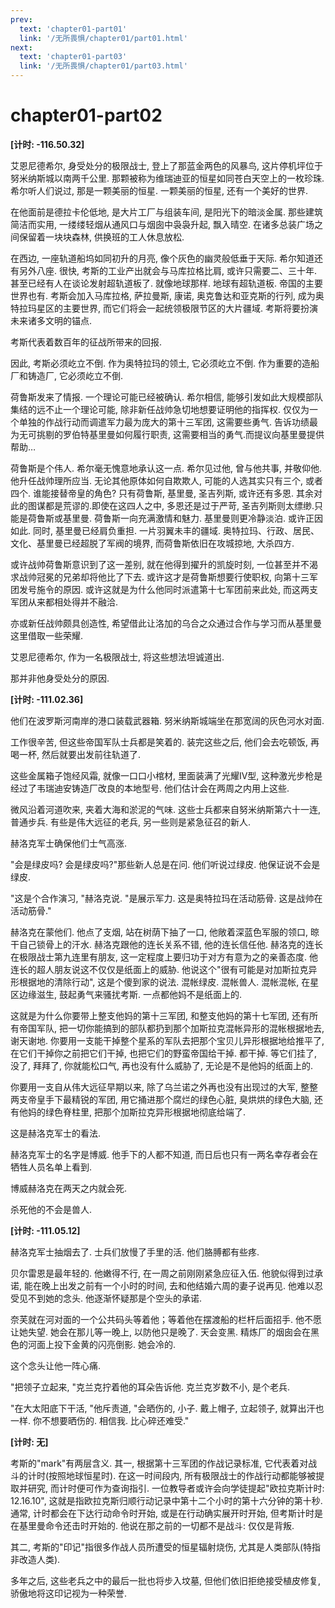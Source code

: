 ```yaml
---
prev:
  text: 'chapter01-part01'
  link: '/无所畏惧/chapter01/part01.html'
next:
  text: 'chapter01-part03'
  link: '/无所畏惧/chapter01/part03.html'
---
```


# chapter01-part02

**[计时: -116.50.32]**

艾恩尼德希尔, 身受处分的极限战士, 登上了那蓝金两色的风暴鸟, 这片停机坪位于努米纳斯城以南两千公里. 那颗被称为维瑞迪亚的恒星如同苍白天空上的一枚珍珠. 希尔听人们说过, 那是一颗美丽的恒星. 一颗美丽的恒星, 还有一个美好的世界.

在他面前是德拉卡伦低地, 是大片工厂与组装车间, 是阳光下的暗淡金属. 那些建筑简洁而实用, 一缕缕轻烟从通风口与烟囱中袅袅升起, 飘入晴空. 在诸多总装广场之间保留着一块块森林, 供换班的工人休息放松.

在西边, 一座轨道船坞如同初升的月亮, 像个灰色的幽灵般低垂于天际. 希尔知道还有另外八座. 很快, 考斯的工业产出就会与马库拉格比肩, 或许只需要二、三十年. 甚至已经有人在谈论发射超轨道板了. 就像地球那样. 地球有超轨道板. 帝国的主要世界也有. 考斯会加入马库拉格, 萨拉曼斯, 康诺, 奥克鲁达和亚克斯的行列, 成为奥特拉玛星区的主要世界, 而它们将会一起统领极限节区的大片疆域. 考斯将要扮演未来诸多文明的锚点.

考斯代表着数百年的征战所带来的回报.

因此, 考斯必须屹立不倒. 作为奥特拉玛的领土, 它必须屹立不倒. 作为重要的造船厂和铸造厂, 它必须屹立不倒.

荷鲁斯发来了情报. 一个理论可能已经被确认. 希尔相信, 能够引发如此大规模部队集结的远不止一个理论可能, 除非新任战帅急切地想要证明他的指挥权. 仅仅为一个单独的作战行动而调遣军力最为庞大的第十三军团, 这需要些勇气. 告诉功绩最为无可挑剔的罗伯特基里曼如何履行职责, 这需要相当的勇气.而提议向基里曼提供帮助…

荷鲁斯是个伟人. 希尔毫无愧意地承认这一点. 希尔见过他, 曾与他共事, 并敬仰他. 他升任战帅理所应当. 无论其他原体如何自欺欺人, 可能的人选其实只有三个, 或者四个. 谁能接替帝皇的角色? 只有荷鲁斯, 基里曼, 圣吉列斯, 或许还有多恩. 其余对此的图谋都是荒谬的.即使在这四人之中, 多恩还是过于严苛, 圣吉列斯则太缥缈.只能是荷鲁斯或基里曼. 荷鲁斯一向充满激情和魅力. 基里曼则更冷静淡泊. 或许正因如此. 同时, 基里曼已经肩负重担. 一片羽翼未丰的疆域. 奥特拉玛、行政、居民、文化、基里曼已经超脱了军阀的境界, 而荷鲁斯依旧在攻城掠地, 大杀四方.

或许战帅荷鲁斯意识到了这一差别, 就在他得到擢升的凯旋时刻, 一位甚至并不渴求战帅冠冕的兄弟却将他比了下去. 或许这才是荷鲁斯想要行使职权, 向第十三军团发号施令的原因. 或许这就是为什么他同时派遣第十七军团前来此处, 而这两支军团从来都相处得并不融洽.

亦或新任战帅颇具创造性, 希望借此让洛加的乌合之众通过合作与学习而从基里曼这里借取一些荣耀.

艾恩尼德希尔, 作为一名极限战士, 将这些想法坦诚道出.

那并非他身受处分的原因.

**[计时: -111.02.36]**

他们在波罗斯河南岸的港口装载武器箱. 努米纳斯城端坐在那宽阔的灰色河水对面.

工作很辛苦, 但这些帝国军队士兵都是笑着的. 装完这些之后, 他们会去吃顿饭, 再喝一杯, 然后就要出发前往轨道了.

这些金属箱子饱经风霜, 就像一口口小棺材, 里面装满了光耀IV型, 这种激光步枪是经过了韦瑞迪安铸造厂改良的本地型号. 他们估计会在两周之内用上这些.

微风沿着河道吹来, 夹着大海和淤泥的气味. 这些士兵都来自努米纳斯第六十一连, 普通步兵. 有些是伟大远征的老兵, 另一些则是紧急征召的新人.

赫洛克军士确保他们士气高涨.

"会是绿皮吗? 会是绿皮吗?"那些新人总是在问. 他们听说过绿皮. 他保证说不会是绿皮.

"这是个合作演习, "赫洛克说. "是展示军力. 这是奥特拉玛在活动筋骨. 这是战帅在活动筋骨."

赫洛克在蒙他们. 他点了支烟, 站在树荫下抽了一口, 他敞着深蓝色军服的领口, 晾干自己锁骨上的汗水. 赫洛克跟他的连长关系不错, 他的连长信任他. 赫洛克的连长在极限战士第九连里有朋友, 这一定程度上要归功于对方有意为之的亲善态度. 他连长的超人朋友说这不仅仅是纸面上的威胁. 他说这个"很有可能是对加斯拉克异形根据地的清除行动", 这是个傻到家的说法. 混帐绿皮. 混帐兽人. 混帐混帐, 在星区边缘滋生, 鼓起勇气来骚扰考斯. 一点都他妈不是纸面上的.

这就是为什么你要带上整支他妈的第十三军团, 和整支他妈的第十七军团, 还有所有帝国军队, 把一切你能搞到的部队都扔到那个加斯拉克混帐异形的混帐根据地去, 谢天谢地. 你要用一支能干掉整个星系的军队去把那个宝贝儿异形根据地给推平了, 在它们干掉你之前把它们干掉, 也把它们的野蛮帝国给干掉. 都干掉. 等它们挂了, 没了, 拜拜了, 你就能松口气, 再也没有什么威胁了, 无论是不是他妈的纸面上的.

你要用一支自从伟大远征早期以来, 除了乌兰诺之外再也没有出现过的大军, 整整两支帝皇手下最精锐的军团, 用它捅进那个腐烂的绿色心脏, 臭烘烘的绿色大脑, 还有他妈的绿色脊柱里, 把那个加斯拉克异形根据地彻底给端了.

这是赫洛克军士的看法.

赫洛克军士的名字是博威. 他手下的人都不知道, 而日后也只有一两名幸存者会在牺牲人员名单上看到.

博威赫洛克在两天之内就会死.

杀死他的不会是兽人.

**[计时: -111.05.12]**

赫洛克军士抽烟去了. 士兵们放慢了手里的活. 他们胳膊都有些疼.

贝尔雷恩是最年轻的. 他嫩得不行, 在一周之前刚刚紧急应征入伍. 他貌似得到过承诺, 能在晚上出发之前有一个小时的时间, 去和他结婚六周的妻子说再见. 他难以忍受见不到她的念头. 他逐渐怀疑那是个空头的承诺.

奈芙就在河对面的一个公共码头等着他；等着他在摆渡船的栏杆后面招手. 他不愿让她失望. 她会在那儿等一晚上, 以防他只是晚了. 天会变黑. 精炼厂的烟囱会在黑色的河面上投下金黄的闪亮倒影. 她会冷的.

这个念头让他一阵心痛.

"把领子立起来, "克兰克拧着他的耳朵告诉他. 克兰克岁数不小, 是个老兵.

"在大太阳底下干活, "他斥责道, "会晒伤的, 小子. 戴上帽子, 立起领子, 就算出汗也一样. 你不想要晒伤的. 相信我. 比心碎还难受."

**[计时: 无]**

考斯的"mark"有两层含义. 其一, 根据第十三军团的作战记录标准, 它代表着对战斗的计时(按照地球恒星时). 在这一时间段内, 所有极限战士的作战行动都能够被提取并研究, 而计时便可作为查询指引. 一位教导者或许会向学徒提起"欧拉克斯计时: 12.16.10", 这就是指欧拉克斯归顺行动记录中第十二个小时的第十六分钟的第十秒. 通常, 计时都会在下达行动命令时开始, 或是在行动确实展开时开始, 但考斯计时是在基里曼命令还击时开始的. 他说在那之前的一切都不是战斗: 仅仅是背叛.

其二, 考斯的"印记"指很多作战人员所遭受的恒星辐射烧伤, 尤其是人类部队(特指非改造人类).

多年之后, 这些老兵之中的最后一批也将步入坟墓, 但他们依旧拒绝接受植皮修复, 骄傲地将这印记视为一种荣誉.
